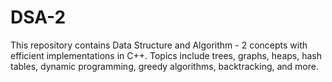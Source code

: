 # DSA-2
This repository contains Data Structure and Algorithm - 2 concepts with efficient implementations in C++. Topics include trees, graphs, heaps, hash tables, dynamic programming, greedy algorithms, backtracking, and more.

